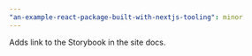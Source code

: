 ```yaml
---
"an-example-react-package-built-with-nextjs-tooling": minor
---
```


Adds link to the Storybook in the site docs. 
